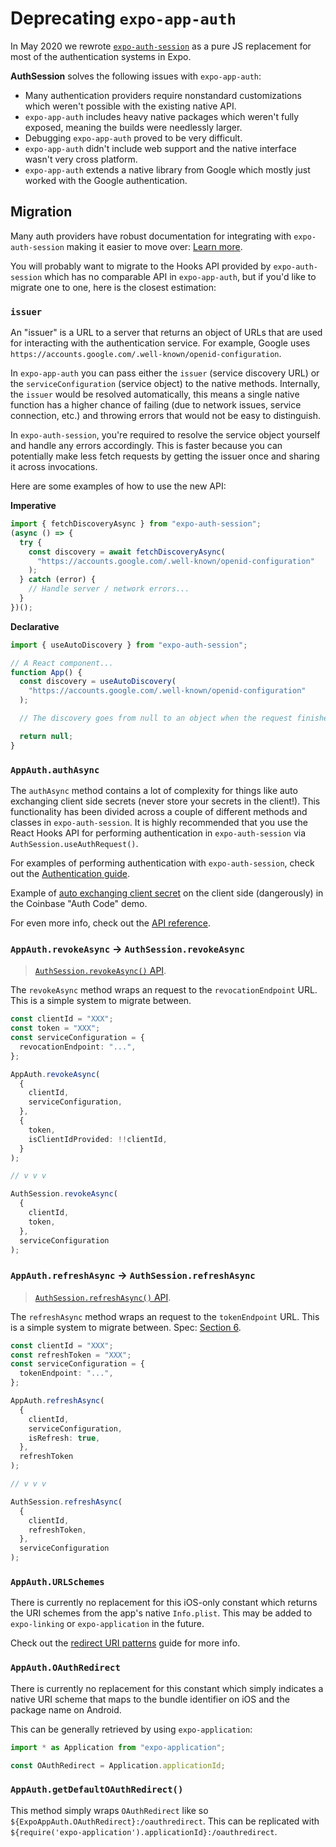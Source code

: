 # Deprecating `expo-app-auth`

In May 2020 we rewrote [`expo-auth-session`](https://docs.expo.dev/versions/latest/sdk/auth-session/) as a pure JS replacement for most of the authentication systems in Expo.

**AuthSession** solves the following issues with `expo-app-auth`:

- Many authentication providers require nonstandard customizations which weren't possible with the existing native API.
- `expo-app-auth` includes heavy native packages which weren't fully exposed, meaning the builds were needlessly larger.
- Debugging `expo-app-auth` proved to be very difficult.
- `expo-app-auth` didn't include web support and the native interface wasn't very cross platform.
- `expo-app-auth` extends a native library from Google which mostly just worked with the Google authentication.

## Migration

Many auth providers have robust documentation for integrating with `expo-auth-session` making it easier to move over: [Learn more](https://docs.expo.dev/guides/authentication/).

You will probably want to migrate to the Hooks API provided by `expo-auth-session` which has no comparable API in `expo-app-auth`, but if you'd like to migrate one to one, here is the closest estimation:

### `issuer`

An "issuer" is a URL to a server that returns an object of URLs that are used for interacting with the authentication service. For example, Google uses `https://accounts.google.com/.well-known/openid-configuration`.

In `expo-app-auth` you can pass either the `issuer` (service discovery URL) or the `serviceConfiguration` (service object) to the native methods. Internally, the `issuer` would be resolved automatically, this means a single native function has a higher chance of failing (due to network issues, service connection, etc.) and throwing errors that would not be easy to distinguish.

In `expo-auth-session`, you're required to resolve the service object yourself and handle any errors accordingly. This is faster because you can potentially make less fetch requests by getting the issuer once and sharing it across invocations.

Here are some examples of how to use the new API:

**Imperative**

```ts
import { fetchDiscoveryAsync } from "expo-auth-session";
(async () => {
  try {
    const discovery = await fetchDiscoveryAsync(
      "https://accounts.google.com/.well-known/openid-configuration"
    );
  } catch (error) {
    // Handle server / network errors...
  }
})();
```

**Declarative**

```ts
import { useAutoDiscovery } from "expo-auth-session";

// A React component...
function App() {
  const discovery = useAutoDiscovery(
    "https://accounts.google.com/.well-known/openid-configuration"
  );

  // The discovery goes from null to an object when the request finishes.

  return null;
}
```

### `AppAuth.authAsync`

The `authAsync` method contains a lot of complexity for things like auto exchanging client side secrets (never store your secrets in the client!). This functionality has been divided across a couple of different methods and classes in `expo-auth-session`. It is highly recommended that you use the React Hooks API for performing authentication in `expo-auth-session` via `AuthSession.useAuthRequest()`.

For examples of performing authentication with `expo-auth-session`, check out the [Authentication guide](https://docs.expo.dev/guides/authentication/).

Example of [auto exchanging client secret](https://docs.expo.dev/guides/authentication/#coinbase) on the client side (dangerously) in the Coinbase "Auth Code" demo.

For even more info, check out the [API reference](https://docs.expo.dev/versions/latest/sdk/auth-session/#useauthrequest).

### `AppAuth.revokeAsync` -> `AuthSession.revokeAsync`

> [`AuthSession.revokeAsync()` API](https://docs.expo.dev/versions/latest/sdk/auth-session/#authsessionrevokeasync).

The `revokeAsync` method wraps an request to the `revocationEndpoint` URL. This is a simple system to migrate between.

```ts
const clientId = "XXX";
const token = "XXX";
const serviceConfiguration = {
  revocationEndpoint: "...",
};

AppAuth.revokeAsync(
  {
    clientId,
    serviceConfiguration,
  },
  {
    token,
    isClientIdProvided: !!clientId,
  }
);

// v v v

AuthSession.revokeAsync(
  {
    clientId,
    token,
  },
  serviceConfiguration
);
```

### `AppAuth.refreshAsync` -> `AuthSession.refreshAsync`

> [`AuthSession.refreshAsync()` API](https://docs.expo.dev/versions/latest/sdk/auth-session/#authsessionrefreshasync).

The `refreshAsync` method wraps an request to the `tokenEndpoint` URL. This is a simple system to migrate between. Spec: [Section 6](https://tools.ietf.org/html/rfc6749#section-6).

```ts
const clientId = "XXX";
const refreshToken = "XXX";
const serviceConfiguration = {
  tokenEndpoint: "...",
};

AppAuth.refreshAsync(
  {
    clientId,
    serviceConfiguration,
    isRefresh: true,
  },
  refreshToken
);

// v v v

AuthSession.refreshAsync(
  {
    clientId,
    refreshToken,
  },
  serviceConfiguration
);
```

### `AppAuth.URLSchemes`

There is currently no replacement for this iOS-only constant which returns the URI schemes from the app's native `Info.plist`. This may be added to `expo-linking` or `expo-application` in the future.

Check out the [redirect URI patterns](https://docs.expo.dev/guides/authentication/#redirect-uri-patterns) guide for more info.

### `AppAuth.OAuthRedirect`

There is currently no replacement for this constant which simply indicates a native URI scheme that maps to the bundle identifier on iOS and the package name on Android.

This can be generally retrieved by using `expo-application`:

```ts
import * as Application from "expo-application";

const OAuthRedirect = Application.applicationId;
```

### `AppAuth.getDefaultOAuthRedirect()`

This method simply wraps `OAuthRedirect` like so `${ExpoAppAuth.OAuthRedirect}:/oauthredirect`. This can be replicated with `${require('expo-application').applicationId}:/oauthredirect`.
